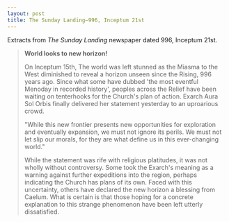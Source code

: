 ```yaml
---
layout: post
title: The Sunday Landing—996, Inceptum 21st
---
```


Extracts from *The Sunday Landing* newspaper dated 996, Inceptum 21st.

> **World looks to new horizon!**
>
> On Inceptum 15th, The world was left stunned as the Miasma to the West diminished to reveal a horizon unseen since the Rising, 996 years ago. Since what some have dubbed 'the most eventful Menoday in recorded history', peoples across the Relief have been waiting on tenterhooks for the Church's plan of action. Exarch Aura Sol Orbis finally delivered her statement yesterday to an uproarious crowd.
>
> "While this new frontier presents new opportunities for exploration and eventually expansion, we must not ignore its perils. We must not let slip our morals, for they are what define us in this ever-changing world."
>
> While the statement was rife with religious platitudes, it was not wholly without controversy. Some took the Exarch's meaning as a warning against further expeditions into the region, perhaps indicating the Church has plans of its own. Faced with this uncertainty, others have declared the new horizon a blessing from Caelum. What is certain is that those hoping for a concrete explanation to this strange phenomenon have been left utterly dissatisfied.
